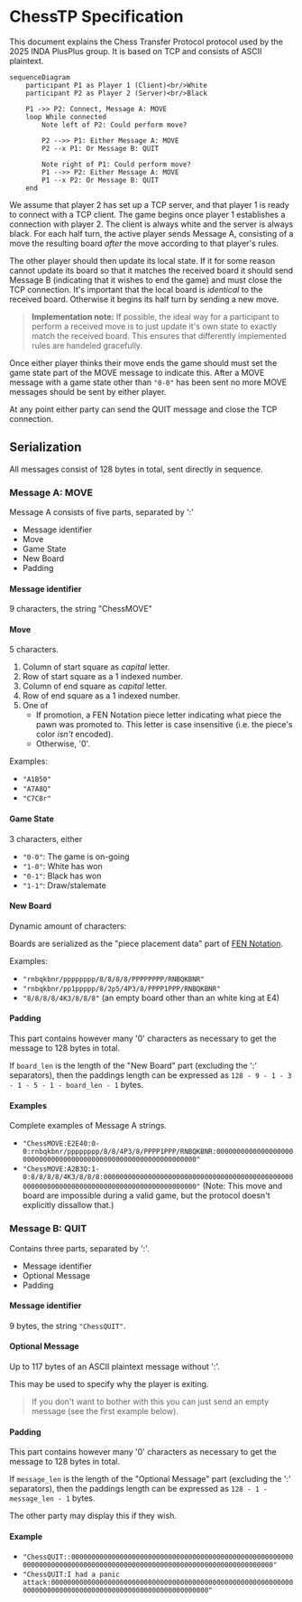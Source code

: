 # ChessTP Specification

This document explains the Chess Transfer Protocol protocol used by the 2025 INDA PlusPlus group. It is based on TCP and consists of ASCII plaintext.

```mermaid
sequenceDiagram
    participant P1 as Player 1 (Client)<br/>White
    participant P2 as Player 2 (Server)<br/>Black
    
    P1 ->> P2: Connect, Message A: MOVE
    loop While connected
        Note left of P2: Could perform move?

        P2 -->> P1: Either Message A: MOVE
        P2 --x P1: Or Message B: QUIT
        
        Note right of P1: Could perform move?
        P1 -->> P2: Either Message A: MOVE
        P1 --x P2: Or Message B: QUIT
    end
```

We assume that player 2 has set up a TCP server, and that player 1 is ready to connect with a TCP client. The game begins once player 1 establishes a connection with player 2. The client is always white and the server is always black. For each half turn, the active player sends Message A, consisting of a move the resulting board *after* the move according to that player's rules.

The other player should then update its local state. If it for some reason cannot update its board so that it matches the received board it should send Message B (indicating that it wishes to end the game) and must close the TCP connection. It's important that the local board is _identical_ to the received board. Otherwise it begins its half turn by sending a new move.

> **Implementation note:** If possible, the ideal way for a participant to perform a received move is to just update it's own state to exactly match the received board. This ensures that differently implemented rules are handeled gracefully.

Once either player thinks their move ends the game should must set the game state part of the MOVE message to indicate this. After a MOVE message with a game state other than `"0-0"` has been sent no more MOVE messages should be sent by either player.

At any point either party can send the QUIT message and close the TCP connection.

## Serialization

All messages consist of 128 bytes in total, sent directly in sequence.

### Message A: MOVE

Message A consists of five parts, separated by ':'
- Message identifier
- Move
- Game State
- New Board
- Padding

#### Message identifier

9 characters, the string "ChessMOVE"

#### Move

5 characters.

1. Column of start square as *capital* letter.
2. Row of start square as a 1 indexed number.
1. Column of end square as *capital* letter.
2. Row of end square as a 1 indexed number.
2. One of
    - If promotion, a FEN Notation piece letter indicating what piece the pawn was promoted to. This letter is case insensitive (i.e. the piece's color _isn't_ encoded).
    - Otherwise, '0'.

Examples:
- `"A1B50"`
- `"A7A8Q"`
- `"C7C8r"`

#### Game State

3 characters, either
- `"0-0"`: The game is on-going
- `"1-0"`: White has won
- `"0-1"`: Black has won
- `"1-1"`: Draw/stalemate

#### New Board

Dynamic amount of characters:

Boards are serialized as the "piece placement data" part of [FEN Notation](https://en.wikipedia.org/wiki/Forsyth%E2%80%93Edwards_Notation).

Examples:
- `"rnbqkbnr/pppppppp/8/8/8/8/PPPPPPPP/RNBQKBNR"`
- `"rnbqkbnr/pp1ppppp/8/2p5/4P3/8/PPPP1PPP/RNBQKBNR"`
- `"8/8/8/8/4K3/8/8/8"` (an empty board other than an white king at E4)

#### Padding

This part contains however many '0' characters as necessary to get the message to 128 bytes in total.

If `board_len` is the length of the "New Board" part (excluding the ':' separators), then the paddings length can be expressed as `128 - 9 - 1 - 3 - 1 - 5 - 1 - board_len - 1` bytes.

#### Examples

Complete examples of Message A strings.

- `"ChessMOVE:E2E40:0-0:rnbqkbnr/pppppppp/8/8/4P3/8/PPPP1PPP/RNBQKBNR:00000000000000000000000000000000000000000000000000000000000000"`
- `"ChessMOVE:A2B3Q:1-0:8/8/8/8/4K3/8/8/8:000000000000000000000000000000000000000000000000000000000000000000000000000000000000000000"` (Note: This move and board are impossible during a valid game, but the protocol doesn't explicitly dissallow that.)

### Message B: QUIT

Contains three parts, separated by ':'.

- Message identifier
- Optional Message
- Padding

#### Message identifier

9 bytes, the string `"ChessQUIT"`.

#### Optional Message

Up to 117 bytes of an ASCII plaintext message without ':'.

This may be used to specify why the player is exiting.

> If you don't want to bother with this you can just send an empty message (see the first example below).

#### Padding

This part contains however many '0' characters as necessary to get the message to 128 bytes in total.

If `message_len` is the length of the "Optional Message" part (excluding the ':' separators), then the paddings length can be expressed as `128 - 1 - message_len - 1` bytes.

The other party may display this if they wish.

#### Example

- `"ChessQUIT::000000000000000000000000000000000000000000000000000000000000000000000000000000000000000000000000000000000000000000000"`
- `"ChessQUIT:I had a panic attack:0000000000000000000000000000000000000000000000000000000000000000000000000000000000000000000000000000000000"`
